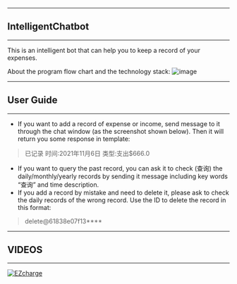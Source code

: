 ----
## IntelligentChatbot
----
This is an intelligent bot that can help you to keep a record of your expenses.

About the program flow chart and the technology stack:
![image](https://user-images.githubusercontent.com/88467925/139779637-3945d65d-2663-46cd-a767-b46e7fe61d79.png)

----
## User Guide
----
- If you want to add a record of expense or income, send message to it through the chat window (as the screenshot shown below). Then it will return you some response in template:

> 已记录
> 时间:2021年11月6日
> 类型:支出$666.0

- If you want to query the past record, you can ask it to check (查询) the daily/monthly/yearly records by sending it message including key words “查询” and time description.
- If you add a record by mistake and need to delete it, please ask to check the daily records of the wrong record. Use the ID to delete the record in this format: 

> delete@61838e07f13****

----
## VIDEOS
----
[![EZcharge](https://res.cloudinary.com/marcomontalbano/image/upload/v1636293996/video_to_markdown/images/youtube--RXM_PunUZbo-c05b58ac6eb4c4700831b2b3070cd403.jpg)](https://www.youtube.com/watch?v=RXM_PunUZbo "EZcharge")
